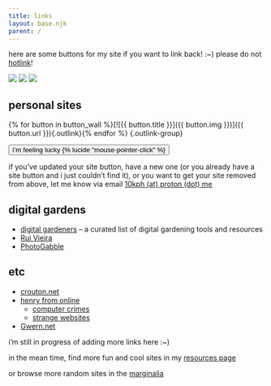 ```yaml
---
title: links
layout: base.njk
parent: /
---
```


here are some buttons for my site if you want to link back! :~) please do not [hotlink](https://simple.wikipedia.org/wiki/Hotlinking)!

![](/assets/img/10kph-01.png) ![](/assets/img/10kph-02.png) ![](/assets/img/10kph-03.png) 
 
## personal sites

{% for button in button_wall %}[![{{ button.title }}]({{ button.img }})]({{ button.url }}){.outlink}{% endfor %} {.outlink-group}

<p></p>

<button class="button" id="randomLink">i’m feeling lucky {% lucide "mouse-pointer-click" %}</button>

if you’ve updated your site button, have a new one (or you already have a site button and i just couldn’t find it), or you want to get your site removed from above, let me know via email [10kph (at) proton (dot) me](mailto:10kph@proton.me)

## digital gardens

- [digital gardeners](https://github.com/MaggieAppleton/digital-gardeners) – a curated list of digital gardening tools and resources
- [Rui Vieira](https://ruivieira.dev/)
- [PhotoGabble](https://photogabble.co.uk/)

## etc

- [crouton.net](http://crouton.net/)
- [henry from online](https://henry.codes/)
  - [computer crimes](https://crime.computer/)
  - [strange websites](https://strange.website/)
- [Gwern.net](https://gwern.net/)

i’m still in progress of adding more links here :~)

in the mean time, find more fun and cool sites in my [resources page](/resources)

or browse more random sites in the [marginalia](https://search.marginalia.nu/explore/random)